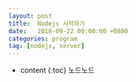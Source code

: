 ```yaml
---
layout: post
title:  Nodejs 시작하기
date:   2018-09-22 00:00:00 +0800
categories: program
tag: [nodejs, server]
---
```


* content
{:toc}
노드노드    